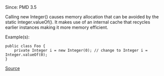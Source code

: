 Since: PMD 3.5

Calling new Integer() causes memory allocation that can be avoided by the static Integer.valueOf().
It makes use of an internal cache that recycles earlier instances making it more memory efficient.

Example(s):
```
public class Foo {
	private Integer i = new Integer(0); // change to Integer i = Integer.valueOf(0);
}
```

[Source](https://pmd.github.io/pmd-5.5.4/pmd-java/rules/java/migrating.html#IntegerInstantiation)
